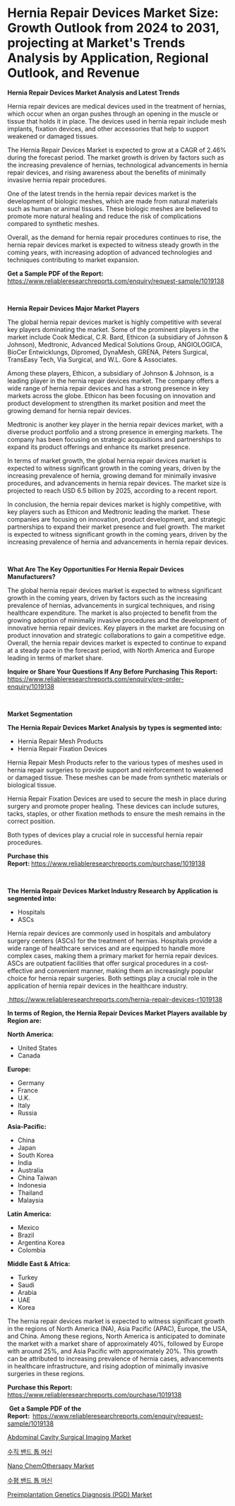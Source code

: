 <p><h1>Hernia Repair Devices Market Size: Growth Outlook from 2024 to 2031, projecting at Market's Trends Analysis by Application, Regional Outlook, and Revenue</h1></p><p><strong>Hernia Repair Devices Market Analysis and Latest Trends</strong></p>
<p><p>Hernia repair devices are medical devices used in the treatment of hernias, which occur when an organ pushes through an opening in the muscle or tissue that holds it in place. The devices used in hernia repair include mesh implants, fixation devices, and other accessories that help to support weakened or damaged tissues.</p><p>The Hernia Repair Devices Market is expected to grow at a CAGR of 2.46% during the forecast period. The market growth is driven by factors such as the increasing prevalence of hernias, technological advancements in hernia repair devices, and rising awareness about the benefits of minimally invasive hernia repair procedures.</p><p>One of the latest trends in the hernia repair devices market is the development of biologic meshes, which are made from natural materials such as human or animal tissues. These biologic meshes are believed to promote more natural healing and reduce the risk of complications compared to synthetic meshes.</p><p>Overall, as the demand for hernia repair procedures continues to rise, the hernia repair devices market is expected to witness steady growth in the coming years, with increasing adoption of advanced technologies and techniques contributing to market expansion.</p></p>
<p><strong>Get a Sample PDF of the Report:&nbsp;</strong> <a href="https://www.reliableresearchreports.com/enquiry/request-sample/1019138">https://www.reliableresearchreports.com/enquiry/request-sample/1019138</a></p>
<p>&nbsp;</p>
<p><strong>Hernia Repair Devices Major Market Players</strong></p>
<p><p>The global hernia repair devices market is highly competitive with several key players dominating the market. Some of the prominent players in the market include Cook Medical, C.R. Bard, Ethicon (a subsidiary of Johnson & Johnson), Medtronic, Advanced Medical Solutions Group, ANGIOLOGICA, BioCer Entwicklungs, Dipromed, DynaMesh, GRENA, Péters Surgical, TransEasy Tech, Via Surgical, and W.L. Gore & Associates.</p><p>Among these players, Ethicon, a subsidiary of Johnson & Johnson, is a leading player in the hernia repair devices market. The company offers a wide range of hernia repair devices and has a strong presence in key markets across the globe. Ethicon has been focusing on innovation and product development to strengthen its market position and meet the growing demand for hernia repair devices.</p><p>Medtronic is another key player in the hernia repair devices market, with a diverse product portfolio and a strong presence in emerging markets. The company has been focusing on strategic acquisitions and partnerships to expand its product offerings and enhance its market presence.</p><p>In terms of market growth, the global hernia repair devices market is expected to witness significant growth in the coming years, driven by the increasing prevalence of hernia, growing demand for minimally invasive procedures, and advancements in hernia repair devices. The market size is projected to reach USD 6.5 billion by 2025, according to a recent report.</p><p>In conclusion, the hernia repair devices market is highly competitive, with key players such as Ethicon and Medtronic leading the market. These companies are focusing on innovation, product development, and strategic partnerships to expand their market presence and fuel growth. The market is expected to witness significant growth in the coming years, driven by the increasing prevalence of hernia and advancements in hernia repair devices.</p></p>
<p>&nbsp;</p>
<p><strong>What Are The Key Opportunities For Hernia Repair Devices Manufacturers?</strong></p>
<p><p>The global hernia repair devices market is expected to witness significant growth in the coming years, driven by factors such as the increasing prevalence of hernias, advancements in surgical techniques, and rising healthcare expenditure. The market is also projected to benefit from the growing adoption of minimally invasive procedures and the development of innovative hernia repair devices. Key players in the market are focusing on product innovation and strategic collaborations to gain a competitive edge. Overall, the hernia repair devices market is expected to continue to expand at a steady pace in the forecast period, with North America and Europe leading in terms of market share.</p></p>
<p><strong>Inquire or Share Your Questions If Any Before Purchasing This Report:</strong> <a href="https://www.reliableresearchreports.com/enquiry/pre-order-enquiry/1019138">https://www.reliableresearchreports.com/enquiry/pre-order-enquiry/1019138</a></p>
<p>&nbsp;</p>
<p><strong>Market Segmentation</strong></p>
<p><strong>The Hernia Repair Devices Market Analysis by types is segmented into:</strong></p>
<p><ul><li>Hernia Repair Mesh Products</li><li>Hernia Repair Fixation Devices</li></ul></p>
<p><p>Hernia Repair Mesh Products refer to the various types of meshes used in hernia repair surgeries to provide support and reinforcement to weakened or damaged tissue. These meshes can be made from synthetic materials or biological tissue. </p><p>Hernia Repair Fixation Devices are used to secure the mesh in place during surgery and promote proper healing. These devices can include sutures, tacks, staples, or other fixation methods to ensure the mesh remains in the correct position. </p><p>Both types of devices play a crucial role in successful hernia repair procedures.</p></p>
<p><strong>Purchase this Report:&nbsp;</strong><a href="https://www.reliableresearchreports.com/purchase/1019138">https://www.reliableresearchreports.com/purchase/1019138</a></p>
<p>&nbsp;</p>
<p><strong>The Hernia Repair Devices Market Industry Research by Application is segmented into:</strong></p>
<p><ul><li>Hospitals</li><li>ASCs</li></ul></p>
<p><p>Hernia repair devices are commonly used in hospitals and ambulatory surgery centers (ASCs) for the treatment of hernias. Hospitals provide a wide range of healthcare services and are equipped to handle more complex cases, making them a primary market for hernia repair devices. ASCs are outpatient facilities that offer surgical procedures in a cost-effective and convenient manner, making them an increasingly popular choice for hernia repair surgeries. Both settings play a crucial role in the application of hernia repair devices in the healthcare industry.</p></p>
<p><a href="https://www.reliableresearchreports.com/hernia-repair-devices-r1019138">&nbsp;https://www.reliableresearchreports.com/hernia-repair-devices-r1019138</a></p>
<p><strong>In terms of Region, the Hernia Repair Devices Market Players available by Region are:</strong></p>
<p>
    <p> <strong> North America: </strong>
        <ul>
            <li>United States</li>
            <li>Canada</li>
        </ul>
        </p> 
    <p> <strong> Europe: </strong>
        <ul>
            <li>Germany</li>
            <li>France</li>
            <li>U.K.</li>
            <li>Italy</li>
            <li>Russia</li>
        </ul>
        </p> 
    <p> <strong> Asia-Pacific: </strong>
        <ul>
            <li>China</li>
            <li>Japan</li>
            <li>South Korea</li>
            <li>India</li>
            <li>Australia</li>
            <li>China Taiwan</li>
            <li>Indonesia</li>
            <li>Thailand</li>
            <li>Malaysia</li>
        </ul>
        </p> 
    <p> <strong> Latin America: </strong>
        <ul>
            <li>Mexico</li>
            <li>Brazil</li>
            <li>Argentina Korea</li>
            <li>Colombia</li>
        </ul>
        </p> 
    <p> <strong> Middle East & Africa: </strong>
        <ul>
            <li>Turkey</li>
            <li>Saudi</li>
            <li>Arabia</li>
            <li>UAE</li>
            <li>Korea</li>
        </ul>
    </p>
    </p>
<p><p>The hernia repair devices market is expected to witness significant growth in the regions of North America (NA), Asia Pacific (APAC), Europe, the USA, and China. Among these regions, North America is anticipated to dominate the market with a market share of approximately 40%, followed by Europe with around 25%, and Asia Pacific with approximately 20%. This growth can be attributed to increasing prevalence of hernia cases, advancements in healthcare infrastructure, and rising adoption of minimally invasive surgeries in these regions.</p></p>
<p><strong>Purchase this Report: </strong><a href="https://www.reliableresearchreports.com/purchase/1019138">https://www.reliableresearchreports.com/purchase/1019138</a></p>
<p>&nbsp;<strong>Get a Sample PDF of the Report:&nbsp;&nbsp;</strong><a href="https://www.reliableresearchreports.com/enquiry/request-sample/1019138">https://www.reliableresearchreports.com/enquiry/request-sample/1019138</a></p>
<p><strong></strong></p>
<p><p><a href="https://github.com/Dhjdj3783/Market-Research-Report-List-1/blob/main/abdominal-cavity-surgical-imaging-market.md">Abdominal Cavity Surgical Imaging Market</a></p><p><a href="https://github.com/nigaleamar09/Market-Research-Report-List-2/blob/main/722449273973.md">수직 밴드 톱 머신</a></p><p><a href="https://github.com/AllisonKreiger/Market-Research-Report-List-1/blob/main/nano-chemothersapy-market.md">Nano ChemOthersapy Market</a></p><p><a href="https://github.com/ahmadrevanz10/Market-Research-Report-List-2/blob/main/969707673972.md">수평 밴드 톱 머신</a></p><p><a href="https://github.com/JosephMorgajjtiXfg/Market-Research-Report-List-1/blob/main/preimplantation-genetics-diagnosis-pgd-market.md">Preimplantation Genetics Diagnosis (PGD) Market</a></p></p>
